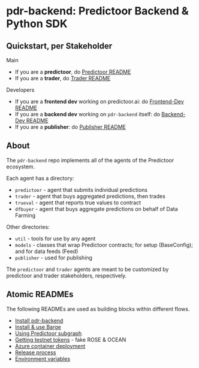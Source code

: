 <!--
Copyright 2023 Ocean Protocol Foundation
SPDX-License-Identifier: Apache-2.0
-->

# pdr-backend: Predictoor Backend & Python SDK

## Quickstart, per Stakeholder

Main
- If you are a **predictoor**, do [Predictoor README](READMEs/predictoor.md)
- If you are a **trader**, do [Trader README](READMEs/trader.md)

Developers
- If you are a **frontend dev** working on predictoor.ai: do [Frontend-Dev README](READMEs/frontend-dev.md)
- If you are a **backend dev** working on `pdr-backend` itself: do [Backend-Dev README](READMEs/backend-dev.md)
- If you are a **publisher**: do [Publisher README](READMEs/publisher.md)

## About

The `pdr-backend` repo implements all of the agents of the Predictoor ecosystem.

Each agent has a directory:
- `predictoor` - agent that submits individual predictions
- `trader` - agent that buys aggregated predictions, then trades
- `trueval` - agent that reports true values to contract
- `dfbuyer` - agent that buys aggregate predictions on behalf of Data Farming

Other directories:
- `util` - tools for use by any agent
- `models` - classes that wrap Predictoor contracts; for setup (BaseConfig); and for data feeds (Feed)
- `publisher` - used for publishing

The `predictoor` and `trader` agents are meant to be customized by predictoor and trader stakeholders, respectively.

## Atomic READMEs

The following READMEs are used as building blocks within different flows.
- [Install pdr-backend](READMEs/install.md)
- [Install & use Barge](READMEs/install-barge.md)
- [Using Predictoor subgraph](READMEs/subgraph.md)
- [Getting testnet tokens](READMEs/testnet-faucet.md) - fake ROSE & OCEAN
- [Azure container deployment](READMEs/azure-container-deployment.md)
- [Release process](READMEs/release-process.md)
- [Environment variables](READMEs/envvars.md)
